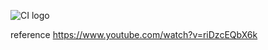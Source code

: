 ![CI logo](https://codeinstitute.s3.amazonaws.com/fullstack/ci_logo_small.png)

reference 
https://www.youtube.com/watch?v=riDzcEQbX6k 
